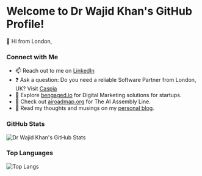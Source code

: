 # Welcome to Dr Wajid Khan's GitHub Profile!

👋 Hi from London,

### Connect with Me

- 📫 Reach out to me on [LinkedIn](https://www.linkedin.com/in/yourlinkedinprofile/)
- ❓ Ask a question: Do you need a reliable Software Partner from London, UK? Visit [Caspia](https://caspia.co.uk)
- 💼 Explore [bengaged.io](https://bengaged.io) for Digital Marketing solutions for startups.
- 🤖 Check out [airoadmap.org](https://airoadmap.org) for The AI Assembly Line.
- 📝 Read my thoughts and musings on my [personal blog](https://www.wajidkhan.info/).

### GitHub Stats

![Dr Wajid Khan's GitHub Stats](https://github-readme-stats.vercel.app/api?username=itsmardan&show_icons=true&theme=radical)


### Top Languages

![Top Langs](https://github-readme-stats.vercel.app/api/top-langs/?username=itsmardan&layout=compact)




